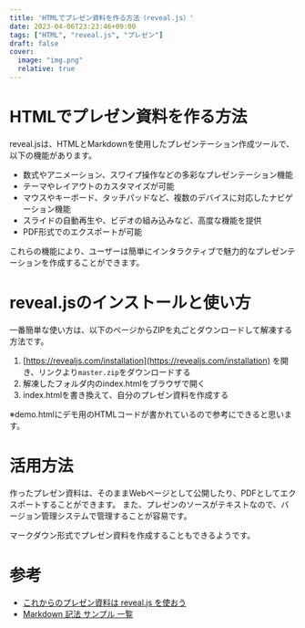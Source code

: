 ```yaml
---
title: 'HTMLでプレゼン資料を作る方法（reveal.js）'
date: 2023-04-06T23:23:46+09:00
tags: ["HTML", "reveal.js", "プレゼン"]
draft: false
cover:
  image: "img.png"
  relative: true
---
```


# HTMLでプレゼン資料を作る方法

reveal.jsは、HTMLとMarkdownを使用したプレゼンテーション作成ツールで、以下の機能があります。

- 数式やアニメーション、スワイプ操作などの多彩なプレゼンテーション機能
- テーマやレイアウトのカスタマイズが可能
- マウスやキーボード、タッチパッドなど、複数のデバイスに対応したナビゲーション機能
- スライドの自動再生や、ビデオの組み込みなど、高度な機能を提供
- PDF形式でのエクスポートが可能

これらの機能により、ユーザーは簡単にインタラクティブで魅力的なプレゼンテーションを作成することができます。

# reveal.jsのインストールと使い方

一番簡単な使い方は、以下のページからZIPを丸ごとダウンロードして解凍する方法です。

1. [https://revealjs.com/installation](https://revealjs.com/installation) を開き、リンクより`master.zip`をダウンロードする
2. 解凍したフォルダ内のindex.htmlをブラウザで開く
3. index.htmlを書き換えて、自分のプレゼン資料を作成する

※demo.htmlにデモ用のHTMLコードが書かれているので参考にできると思います。

# 活用方法

作ったプレゼン資料は、そのままWebページとして公開したり、PDFとしてエクスポートすることができます。
また、プレゼンのソースがテキストなので、バージョン管理システムで管理することが容易です。

マークダウン形式でプレゼン資料を作成することもできるようです。

# 参考

- [これからのプレゼン資料は reveal.js を使おう](https://qiita.com/Targityen/items/40ae4795e2cb77c1adc6)
- [Markdown 記法 サンプル 一覧](https://qiita.com/jkjoluvjlajelljicvjzojieoaid/items/01cd7ff819bc2e69b652)
